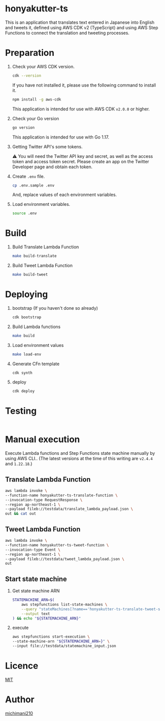 honyakutter-ts
===

This is an application that translates text entered in Japanese into English and tweets it, defined using AWS CDK v2 (TypeScript) and using AWS Step Functions to connect the translation and tweeting processes.

# Preparation

1. Check your AWS CDK version.

    ```bash
    cdk --version
    ```
    
    If you have not installed it, please use the following command to install it.
    
    ```bash
    npm install -g aws-cdk
    ```

    This application is intended for use with AWS CDK `v2.0.0` or higher.

1. Check your Go version

    ```bash
    go version
    ```
    
    This application is intended for use with Go 1.17.

1. Getting Twitter API's some tokens.

    ⚠️ You will need the Twitter API key and secret, as well as the access token and access token secret. Please create an app on the Twitter Developer page and obtain each token.

1. Create `.env` file.

    ```bash
    cp .env.sample .env
    ```

    And, replace values of each environment variables.

1. Load environment variables.

    ```bash
    source .env
    ```

# Build

1. Build Translate Lambda Function

    ```bash
    make build-translate
    ```

1. Build Tweet Lambda Function

    ```bash
    make build-tweet
    ```

# Deploying

1. bootstrap (If you haven't done so already)

    ```bash
    cdk bootstrap
    ```

1. Build Lambda functions

    ```bash
    make build
    ```

1. Load environment values 

    ```bash
    make load-env
    ```

1. Generate CFn template

    ```bash
    cdk synth
    ```

1. deploy

    ```bash
    cdk deploy
    ```


# Testing

```bash
```

# Manual execution

Execute Lambda functions and Step Functions state machine manually by using AWS CLI.. (The latest versions at the time of this writing are `v2.4.4` and `1.22.18`.)

## Translate Lambda Function

```bash
aws lambda invoke \
--function-name honyakutter-ts-translate-function \
--invocation-type RequestResponse \
--region ap-northeast-1 \
--payload fileb://testdata/translate_lambda_payload.json \
out && cat out
```

## Tweet Lambda Function

```bash
aws lambda invoke \
--function-name honyakutter-ts-tweet-function \
--invocation-type Event \
--region ap-northeast-1 \
--payload fileb://testdata/tweet_lambda_payload.json \
out
```

## Start state machine

1. Get state machine ARN

    ```bash
    STATEMACHINE_ARN=$(
        aws stepfunctions list-state-machines \
        --query "stateMachines[?name=='honyakutter-ts-translate-tweet-state-maschine'].stateMachineArn" \
        --output text
    ) && echo "${STATEMACHINE_ARN}"
    ```

2. execute

    ```bash
    aws stepfunctions start-execution \
    --state-machine-arn "${STATEMACHINE_ARN=}" \
    --input file://testdata/statemachine_input.json
    ```

# Licence

[MIT](https://github.com/michimani/honyakutter-ts/blob/main/LICENCE)

# Author

[michimani210](https://twitter.com/michimani210)

